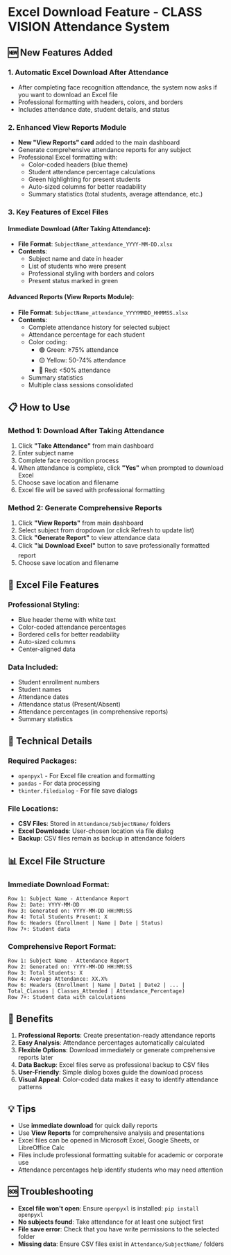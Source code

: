 # Excel Download Feature - CLASS VISION Attendance System

## 🆕 New Features Added

### 1. **Automatic Excel Download After Attendance**
- After completing face recognition attendance, the system now asks if you want to download an Excel file
- Professional formatting with headers, colors, and borders
- Includes attendance date, student details, and status

### 2. **Enhanced View Reports Module**
- **New "View Reports" card** added to the main dashboard
- Generate comprehensive attendance reports for any subject
- Professional Excel formatting with:
  - Color-coded headers (blue theme)
  - Student attendance percentage calculations
  - Green highlighting for present students
  - Auto-sized columns for better readability
  - Summary statistics (total students, average attendance, etc.)

### 3. **Key Features of Excel Files**

#### **Immediate Download (After Taking Attendance):**
- **File Format**: `SubjectName_attendance_YYYY-MM-DD.xlsx`
- **Contents**: 
  - Subject name and date in header
  - List of students who were present
  - Professional styling with borders and colors
  - Present status marked in green

#### **Advanced Reports (View Reports Module):**
- **File Format**: `SubjectName_attendance_YYYYMMDD_HHMMSS.xlsx`
- **Contents**:
  - Complete attendance history for selected subject
  - Attendance percentage for each student
  - Color coding:
    - 🟢 Green: ≥75% attendance
    - 🟡 Yellow: 50-74% attendance  
    - 🔴 Red: <50% attendance
  - Summary statistics
  - Multiple class sessions consolidated

## 📋 How to Use

### **Method 1: Download After Taking Attendance**
1. Click **"Take Attendance"** from main dashboard
2. Enter subject name
3. Complete face recognition process
4. When attendance is complete, click **"Yes"** when prompted to download Excel
5. Choose save location and filename
6. Excel file will be saved with professional formatting

### **Method 2: Generate Comprehensive Reports**
1. Click **"View Reports"** from main dashboard
2. Select subject from dropdown (or click Refresh to update list)
3. Click **"Generate Report"** to view attendance data
4. Click **"📊 Download Excel"** button to save professionally formatted report
5. Choose save location and filename

## 🎨 Excel File Features

### **Professional Styling:**
- Blue header theme with white text
- Color-coded attendance percentages
- Bordered cells for better readability
- Auto-sized columns
- Center-aligned data

### **Data Included:**
- Student enrollment numbers
- Student names
- Attendance dates
- Attendance status (Present/Absent)
- Attendance percentages (in comprehensive reports)
- Summary statistics

## 🔧 Technical Details

### **Required Packages:**
- `openpyxl` - For Excel file creation and formatting
- `pandas` - For data processing
- `tkinter.filedialog` - For file save dialogs

### **File Locations:**
- **CSV Files**: Stored in `Attendance/SubjectName/` folders
- **Excel Downloads**: User-chosen location via file dialog
- **Backup**: CSV files remain as backup in attendance folders

## 📊 Excel File Structure

### **Immediate Download Format:**
```
Row 1: Subject Name - Attendance Report
Row 2: Date: YYYY-MM-DD  
Row 3: Generated on: YYYY-MM-DD HH:MM:SS
Row 4: Total Students Present: X
Row 6: Headers (Enrollment | Name | Date | Status)
Row 7+: Student data
```

### **Comprehensive Report Format:**
```
Row 1: Subject Name - Attendance Report
Row 2: Generated on: YYYY-MM-DD HH:MM:SS  
Row 3: Total Students: X
Row 4: Average Attendance: XX.X%
Row 6: Headers (Enrollment | Name | Date1 | Date2 | ... | Total_Classes | Classes_Attended | Attendance_Percentage)
Row 7+: Student data with calculations
```

## 🚀 Benefits

1. **Professional Reports**: Create presentation-ready attendance reports
2. **Easy Analysis**: Attendance percentages automatically calculated
3. **Flexible Options**: Download immediately or generate comprehensive reports later
4. **Data Backup**: Excel files serve as professional backup to CSV files
5. **User-Friendly**: Simple dialog boxes guide the download process
6. **Visual Appeal**: Color-coded data makes it easy to identify attendance patterns

## 💡 Tips

- Use **immediate download** for quick daily reports
- Use **View Reports** for comprehensive analysis and presentations
- Excel files can be opened in Microsoft Excel, Google Sheets, or LibreOffice Calc
- Files include professional formatting suitable for academic or corporate use
- Attendance percentages help identify students who may need attention

## 🆘 Troubleshooting

- **Excel file won't open**: Ensure `openpyxl` is installed: `pip install openpyxl`
- **No subjects found**: Take attendance for at least one subject first
- **File save error**: Check that you have write permissions to the selected folder
- **Missing data**: Ensure CSV files exist in `Attendance/SubjectName/` folders

